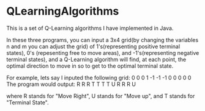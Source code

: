 # QLearningAlgorithms
This is a set of Q-Learning algorithms I have implemented in Java.

In these three programs, you can input a 3x4 grid(by changing the variables n and m you can adjust the grid) of 1's(representing positive terminal states),
0's (repesenting free to move areas), and -1's(representing negative terminal states), and a Q-Learning algorithm will find, at each point, 
the optimal direction to move in so to get to the optimal terminal state.

For example, lets say I inputed the following grid:
 0  0  0 1
-1 -1 -1 0
 0  0  0 0
 The program would output:
 R R R T
 T T T U
 R R R U
 
 where R stands for "Move Right", U stands for "Move up", and T stands for "Terminal State".
